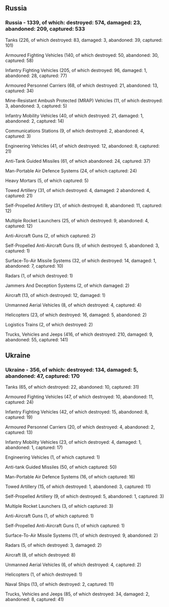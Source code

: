 
 
 ## Russia
 
 ### Russia - 1339, of which: destroyed: 574, damaged: 23, abandoned: 209, captured: 533

 

 

 Tanks (226, of which destroyed: 83, damaged: 3, abandoned: 39, captured: 101)

 Armoured Fighting Vehicles (140, of which destroyed: 50, abandoned: 30, captured: 58)

 Infantry Fighting Vehicles (205, of which destroyed: 96, damaged: 1, abandoned: 28, captured: 77)

 Armoured Personnel Carriers (68, of which destroyed: 21, abandoned: 13, captured: 34)

 Mine-Resistant Ambush Protected (MRAP) Vehicles (11, of which destroyed: 3, abandoned: 3, captured: 5)

 Infantry Mobility Vehicles (40, of which destroyed: 21, damaged: 1, abandoned: 2, captured: 14)

 Communications Stations (9, of which destroyed: 2, abandoned: 4, captured: 3)

 Engineering Vehicles (41, of which destroyed: 12, abandoned: 8, captured: 21)

 Anti-Tank Guided Missiles (61, of which abandoned: 24, captured: 37)

 Man-Portable Air Defence Systems (24, of which captured: 24)

 Heavy Mortars (5, of which captured: 5)

 Towed Artillery (31, of which destroyed: 4, damaged: 2 abandoned: 4, captured: 21)

 Self-Propelled Artillery (31, of which destroyed: 8, abandoned: 11, captured: 12)

 Multiple Rocket Launchers (25, of which destroyed: 9, abandoned: 4, captured: 12)

 Anti-Aircraft Guns (2, of which captured: 2)

 Self-Propelled Anti-Aircraft Guns (9, of which destroyed: 5, abandoned: 3, captured: 1)

 Surface-To-Air Missile Systems (32, of which destroyed: 14, damaged: 1, abandoned: 7, captured: 10)

 Radars (1, of which destroyed: 1)

 Jammers And Deception Systems (2, of which damaged: 2)

 Aircraft (13, of which destroyed: 12, damaged: 1)

 Unmanned Aerial Vehicles (8, of which destroyed: 4, captured: 4)

 Helicopters (23, of which destroyed: 16, damaged: 5, abandoned: 2)

 Logistics Trains (2, of which destroyed: 2)

 Trucks, Vehicles and Jeeps (416, of which destroyed: 210, damaged: 9, abandoned: 55, captured: 141)

 
 
 ## Ukraine
 
 ### Ukraine - 356, of which: destroyed: 134, damaged: 5, abandoned: 47, captured: 170

 

 

 Tanks (65, of which destroyed: 22, abandoned: 10, captured: 31)

 Armoured Fighting Vehicles (47, of which destroyed: 10, abandoned: 11, captured: 24)

 Infantry Fighting Vehicles (42, of which destroyed: 15, abandoned: 8, captured: 19)

 Armoured Personnel Carriers (20, of which destroyed: 4, abandoned: 2, captured: 13)

 Infantry Mobility Vehicles (23, of which destroyed: 4, damaged: 1, abandoned: 1, captured: 17)

 Engineering Vehicles (1, of which captured: 1)

 Anti-tank Guided Missiles (50, of which captured: 50)

 Man-Portable Air Defence Systems (16, of which captured: 16)

 Towed Artillery (15, of which destroyed: 1, abandoned: 3, captured: 11)

 Self-Propelled Artillery (9, of which destroyed: 5, abandoned: 1, captured: 3)

 Multiple Rocket Launchers (3, of which captured: 3)

 Anti-Aircraft Guns (1, of which captured: 1)

 Self-Propelled Anti-Aircraft Guns (1, of which captured: 1)

 Surface-To-Air Missile Systems (11, of which destroyed: 9, abandoned: 2)

 

 

 Radars (5, of which destroyed: 3, damaged: 2)

 Aircraft (8, of which destroyed: 8)

 Unmanned Aerial Vehicles (6, of which destroyed: 4, captured: 2)

 Helicopters (1, of which destroyed: 1)

 Naval Ships (13, of which destroyed: 2, captured: 11)

 Trucks, Vehicles and Jeeps (85, of which destroyed: 34, damaged: 2, abandoned: 8, captured: 41)


